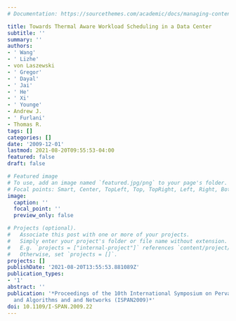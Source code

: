 ```yaml
---
# Documentation: https://sourcethemes.com/academic/docs/managing-content/

title: Towards Thermal Aware Workload Scheduling in a Data Center
subtitle: ''
summary: ''
authors:
- ' Wang'
- ' Lizhe'
- von Laszewski
- ' Gregor'
- ' Dayal'
- ' Jai'
- ' He'
- ' Xi'
- ' Younge'
- Andrew J.
- ' Furlani'
- Thomas R.
tags: []
categories: []
date: '2009-12-01'
lastmod: 2021-08-20T09:55:53-04:00
featured: false
draft: false

# Featured image
# To use, add an image named `featured.jpg/png` to your page's folder.
# Focal points: Smart, Center, TopLeft, Top, TopRight, Left, Right, BottomLeft, Bottom, BottomRight.
image:
  caption: ''
  focal_point: ''
  preview_only: false

# Projects (optional).
#   Associate this post with one or more of your projects.
#   Simply enter your project's folder or file name without extension.
#   E.g. `projects = ["internal-project"]` references `content/project/deep-learning/index.md`.
#   Otherwise, set `projects = []`.
projects: []
publishDate: '2021-08-20T13:55:53.881089Z'
publication_types:
- '1'
abstract: ''
publication: '*Proceedings of the 10th International Symposium on Pervasive Systems
  and Algorithms and and Networks (ISPAN2009)*'
doi: 10.1109/I-SPAN.2009.22
---
```

